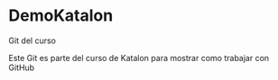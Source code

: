 # DemoKatalon


Git del curso  

Este Git es parte del curso de Katalon para mostrar como trabajar con GitHub